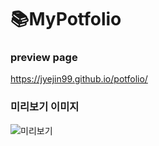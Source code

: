 # :books:MyPotfolio

### preview page
https://jyejin99.github.io/potfolio/

### 미리보기 이미지
![미리보기](./img/preview.png)